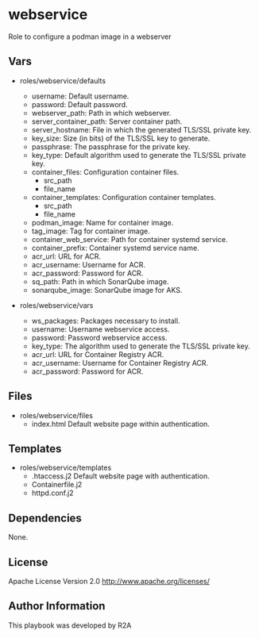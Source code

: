 # webservice

Role to configure a podman image in a webserver

## Vars

- roles/webservice/defaults
    - username:                        Default username.
    - password:                        Default password.
    - webserver_path:                  Path in which webserver.
    - server_container_path:           Server container path.
    - server_hostname:                 File in which the generated TLS/SSL private key.
    - key_size:                        Size (in bits) of the TLS/SSL key to generate.
    - passphrase:                      The passphrase for the private key.
    - key_type:                        Default algorithm used to generate the TLS/SSL private key.
    - container_files:                 Configuration container files.
        - src_path
        - file_name
    - container_templates:             Configuration container templates.
        - src_path
        - file_name
    - podman_image:                    Name for container image.
    - tag_image:                       Tag for container image.
    - container_web_service:           Path for container systemd service.
    - container_prefix:                Container systemd service name.
    - acr_url:                         URL for ACR.
    - acr_username:                    Username for ACR.
    - acr_password:                    Password for ACR.
    - sq_path:                         Path in which SonarQube image.
    - sonarqube_image:                 SonarQube image for AKS.

- roles/webservice/vars
    - ws_packages:                     Packages necessary to install.
    - username:                        Username webservice access.
    - password:                        Password webservice access.
    - key_type:                        The algorithm used to generate the TLS/SSL private key.
    - acr_url:                         URL for Container Registry ACR.
    - acr_username:                    Username for Container Registry ACR.
    - acr_password:                    Password for ACR.

## Files

- roles/webservice/files
    - index.html                       Default website page within authentication.

## Templates

- roles/webservice/templates
    - .htaccess.j2                     Default website page with authentication.
    - Containerfile.j2
    - httpd.conf.j2

## Dependencies

None.

## License

Apache License Version 2.0             http://www.apache.org/licenses/

## Author Information

This playbook was developed by R2A